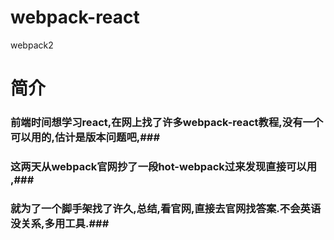 # webpack-react
webpack2
# 简介
### 前端时间想学习react,在网上找了许多webpack-react教程,没有一个可以用的,估计是版本问题吧,###
### 这两天从webpack官网抄了一段hot-webpack过来发现直接可以用 ,###
### 就为了一个脚手架找了许久,总结,看官网,直接去官网找答案.不会英语没关系,多用工具.###

